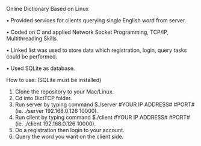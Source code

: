 Online Dictionary Based on Linux

  •	Provided services for clients querying single English word from server.
  
  •	Coded on C and applied Network Socket Programming, TCP/IP, Multithreading Skills.
  
  •	Linked list was used to store data which registration, login, query tasks could be performed.
  
  •	Used SQLite as database.
  

How to use: (SQLite must be installed)
 1. Clone the repository to your Mac/Linux.
 2. Cd into DictTCP folder.
 3. Run server by typing command $./server #YOUR IP ADDRESS# #PORT#  (ie.  ./server 192.168.0.126 10000).
 4. Run client by typing command $./client #YOUR IP ADDRESS# #PORT#  (ie.  ./client 192.168.0.126 10000).
 5. Do a registration then login to your account.
 6. Query the word you want on the client side. 
